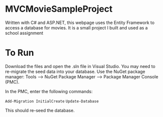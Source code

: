 # MVCMovieSampleProject
Written with C# and ASP.NET, this webpage uses the Entity Framework to access a database for movies. It is a small project I built and used as a school assignment

# To Run
Download the files and open the .sln file in Visual Studio. You may need to re-migrate the seed data into your database. Use the NuGet package manager:
Tools --> NuGet Package Manager --> Package Manager Console (PMC).

In the PMC, enter the following commands:

```Add-Migration InitialCreate```
```Update-Database```

This should re-seed the database.
